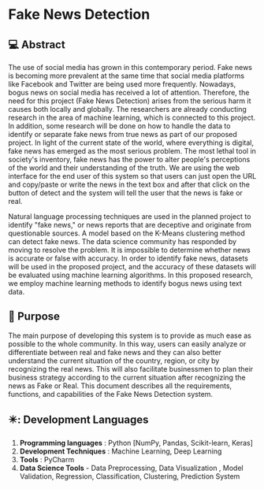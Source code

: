 # Fake News Detection

## 💻 Abstract
The use of social media has grown in this contemporary period. Fake news is becoming more prevalent at the same time that social media platforms like Facebook and Twitter are being used more frequently. Nowadays, bogus news on social media has received a lot of attention. Therefore, the need for this project (Fake News Detection) arises from the serious harm it causes both locally and globally. The researchers are already conducting research in the area of machine learning, which is connected to this project. In addition, some research will be done on how to handle the data to identify or separate fake news from true news as part of our proposed project. In light of the current state of the world, where everything is digital, fake news has emerged as the most serious problem. The most lethal tool in society's inventory, fake news has the power to alter people's perceptions of the world and their understanding of the truth. We are using the web interface for the end user of this system so that users can just open the URL and copy/paste or write the news in the text box and after that click on the button of detect and the system will tell the user that the news is fake or real.

Natural language processing techniques are used in the planned project to identify "fake news," or news reports that are deceptive and originate from questionable sources. A model based on the K-Means clustering method can detect fake news. The data science community has responded by moving to resolve the problem. It is impossible to determine whether news is accurate or false with accuracy. In order to identify fake news, datasets will be used in the proposed project, and the accuracy of these datasets will be evaluated using machine learning algorithms. In this proposed research, we employ machine learning methods to identify bogus news using text data.

## 🔬 Purpose
The main purpose of developing this system is to provide as much ease as possible to the whole community. In this way, users can easily analyze or differentiate between real and fake news and they can also better understand the current situation of the country, region, or city by recognizing the real news. This will also facilitate businessmen to plan their business strategy according to the current situation after recognizing the news as Fake or Real. This document describes all the requirements, functions, and capabilities of the Fake News Detection system.

###

## ✴️: Development Languages

1. **Programming languages** : Python [NumPy, Pandas, Scikit-learn, Keras]
2. **Development Techniques** : Machine Learning, Deep Learning
3. **Tools** : PyCharm
4. **Data Science Tools** - Data Preprocessing, Data Visualization , Model Validation, Regression, Classification, Clustering, Prediction System

###
